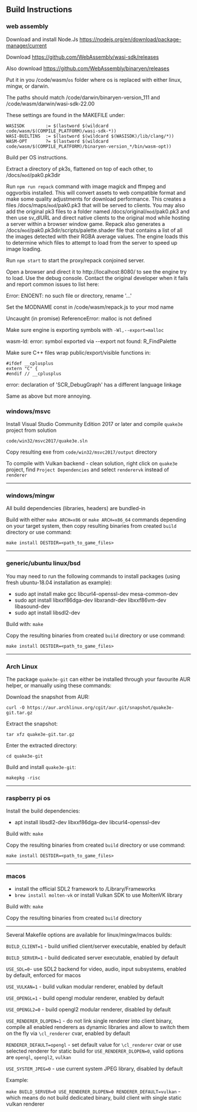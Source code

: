 ## Build Instructions

### web assembly

Download and install Node.Js https://nodejs.org/en/download/package-manager/current

Download https://github.com/WebAssembly/wasi-sdk/releases

Also download https://github.com/WebAssembly/binaryen/releases

Put it in you /code/wasm/`os` folder where os is replaced with either linux, mingw, or darwin.

The paths should match /code/darwin/binaryen-version_111 and /code/wasm/darwin/wasi-sdk-22.00

These settings are found in the MAKEFILE under: 
```
WASISDK        := $(lastword $(wildcard code/wasm/$(COMPILE_PLATFORM)/wasi-sdk-*))
WASI-BUILTINS  := $(lastword $(wildcard $(WASISDK)/lib/clang/*))
WASM-OPT       ?= $(lastword $(wildcard code/wasm/$(COMPILE_PLATFORM)/binaryen-version_*/bin/wasm-opt))
```

Build per OS instructions.

Extract a directory of pk3s, flattened on top of each other, to /docs/`mod`/pak0.pk3dir

Run `npm run repack` command with image magick and ffmpeg and oggvorbis installed. This will convert assets to web compatible format and make some quality adjustments for download performance. This creates a files /docs/maps/`mod`/pak0.pk3 that will be served to clients. You may also add the original pk3 files to a folder named /docs/original/`mod`/pak0.pk3 and then use sv_dlURL and direct native clients to the original mod while hosting a server within a browser window game. Repack also generates a /docs/`mod`/pak0.pk3dir/scripts/palette.shader file that contains a list of all the images detected with their RGBA average values. The engine loads this to determine which files to attempt to load from the server to speed up image loading.

Run `npm start` to start the proxy/repack conjoined server.

Open a browser and direct it to http://localhost:8080/ to see the engine try to load. Use the debug console. Contact the original developer when it fails and report common issues to list here:

Error: ENOENT: no such file or directory, rename '...'

Set the MODNAME const in /code/wasm/repack.js to your mod name

Uncaught (in promise) ReferenceError: malloc is not defined

Make sure engine is exporting symbols with `-Wl,--export=malloc`

wasm-ld: error: symbol exported via --export not found: R_FindPalette

Make sure C++ files wrap public/export/visible functions in:
```
#ifdef __cplusplus
extern "C" {
#endif // __cplusplus
```

error: declaration of 'SCR_DebugGraph' has a different language linkage

Same as above but more annoying.

### windows/msvc

Install Visual Studio Community Edition 2017 or later and compile `quake3e` project from solution

`code/win32/msvc2017/quake3e.sln`

Copy resulting exe from `code/win32/msvc2017/output` directory

To compile with Vulkan backend - clean solution, right click on `quake3e` project, find `Project Dependencies` and select `renderervk` instead of `renderer`

---

### windows/mingw

All build dependencies (libraries, headers) are bundled-in

Build with either `make ARCH=x86` or `make ARCH=x86_64` commands depending on your target system, then copy resulting binaries from created `build` directory or use command:

`make install DESTDIR=<path_to_game_files>`

---

### generic/ubuntu linux/bsd

You may need to run the following commands to install packages (using fresh ubuntu-18.04 installation as example):

* sudo apt install make gcc libcurl4-openssl-dev mesa-common-dev
* sudo apt install libxxf86dga-dev libxrandr-dev libxxf86vm-dev libasound-dev
* sudo apt install libsdl2-dev

Build with: `make`

Copy the resulting binaries from created `build` directory or use command:

`make install DESTDIR=<path_to_game_files>`

---

### Arch Linux

The package `quake3e-git` can either be installed through your favourite AUR helper, or manually using these commands:

Download the snapshot from AUR:

`curl -O https://aur.archlinux.org/cgit/aur.git/snapshot/quake3e-git.tar.gz`

Extract the snapshot:

`tar xfz quake3e-git.tar.gz`

Enter the extracted directory:

`cd quake3e-git`

Build and install `quake3e-git`:

`makepkg -risc`

---

### raspberry pi os

Install the build dependencies:

* apt install libsdl2-dev libxxf86dga-dev libcurl4-openssl-dev

Build with: `make`

Copy the resulting binaries from created `build` directory or use command:

`make install DESTDIR=<path_to_game_files>`

---

### macos

* install the official SDL2 framework to /Library/Frameworks
* `brew install molten-vk` or install Vulkan SDK to use MoltenVK library

Build with: `make`

Copy the resulting binaries from created `build` directory

---

Several Makefile options are available for linux/mingw/macos builds:

`BUILD_CLIENT=1` - build unified client/server executable, enabled by default

`BUILD_SERVER=1` - build dedicated server executable, enabled by default

`USE_SDL=0`- use SDL2 backend for video, audio, input subsystems, enabled by default, enforced for macos

`USE_VULKAN=1` - build vulkan modular renderer, enabled by default

`USE_OPENGL=1` - build opengl modular renderer, enabled by default

`USE_OPENGL2=0` - build opengl2 modular renderer, disabled by default

`USE_RENDERER_DLOPEN=1` - do not link single renderer into client binary, compile all enabled renderers as dynamic libraries and allow to switch them on the fly via `\cl_renderer` cvar, enabled by default

`RENDERER_DEFAULT=opengl` - set default value for `\cl_renderer` cvar or use selected renderer for static build for `USE_RENDERER_DLOPEN=0`, valid options are `opengl`, `opengl2`, `vulkan`

`USE_SYSTEM_JPEG=0` - use current system JPEG library, disabled by default

Example:

`make BUILD_SERVER=0 USE_RENDERER_DLOPEN=0 RENDERER_DEFAULT=vulkan` - which means do not build dedicated binary, build client with single static vulkan renderer
